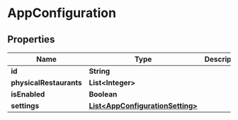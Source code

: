 
# AppConfiguration

## Properties
Name | Type | Description | Notes
------------ | ------------- | ------------- | -------------
**id** | **String** |  |  [optional]
**physicalRestaurants** | **List&lt;Integer&gt;** |  |  [optional]
**isEnabled** | **Boolean** |  |  [optional]
**settings** | [**List&lt;AppConfigurationSetting&gt;**](AppConfigurationSetting.md) |  |  [optional]



